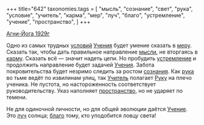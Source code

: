 +++
title="642"
taxonomies.tags = [
 "мысль",
 "сознание",
 "свет",
 "рука",
 "условие",
 "учитель",
 "карма",
 "мер",
 "луч",
 "благо",
 "устремление",
 "учение",
 "пространство",
]
+++

[Агни-Йога 1929г](/agni/1929)

Одно из самых трудных [условий](/tags/условие) [Учения](/tags/учение) будет умение сказать в [меру](/tags/мер). Сказать так, чтобы дать правильное направление [мысли](/tags/мысль), не вторгаясь в [карму](/tags/карма). Сказать всё — значит надеть цепи. Но пробудить [устремление](/tags/устремление) и продолжить направление будет задачей [Учения](/tags/учение). Забота покровительства будет незримо следить за ростом [сознания](/tags/сознание). Как [рука](/tags/рука) во тьме ведёт по извилинам улиц, так [Учитель](/tags/учитель) полагает [Руку](/tags/рука) на плечо ученика. Не пустота, но настороженность соответствует руководительству. Указ наполняет [пространство](/tags/пространство), но не ударяет по темени.   

Не для одиночной личности, но для общей эволюции даётся [Учение](/tags/учение). Это [луч](/tags/луч) солнца; [благо](/tags/благо) тому, кто уподобится ловцу света!